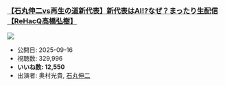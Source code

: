 ### [【石丸伸二vs再生の道新代表】新代表はAI!?なぜ？まったり生配信【ReHacQ高橋弘樹】](https://www.youtube.com/watch?v=bp9fzQOyq0o)
[![](https://img.youtube.com/vi/bp9fzQOyq0o/sddefault.jpg)](https://www.youtube.com/watch?v=bp9fzQOyq0o)
-   公開日: 2025-09-16
-   視聴数: 329,996
-   **いいね数: 12,550**
-   出演者: 奥村光貴, [石丸伸二](/rehacq_fan/people/石丸伸二 "wikilink")
